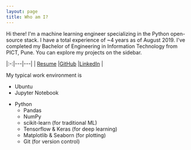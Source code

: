 ```yaml
---
layout: page
title: Who am I?
---
```


<!--
<p class="message">
 I'm a machine learning engineer. 
</p>

-->
<p class="message">

Hi there! I'm a machine learning engineer specializing in the Python open-source stack. I have a total experience of ~4 years as of August 2019. I've completed my Bachelor of Engineering in Information Technology from PICT, Pune. You can explore my projects on the sidebar. 
</p>

|:-:|---|---|
| [Resume](./project_files/tanmaykulkarni_resume.pdf)  |[GitHub](https://github.com/tanmay-kulkarni) |[LinkedIn](https://www.linkedin.com/in/itanmaykulkarni/) |


My typical work environment is 
- Ubuntu
- Jupyter Notebook
* Python
	* Pandas
	* NumPy
	* scikit-learn (for traditional ML)
	* Tensorflow & Keras (for deep learning)
	* Matplotlib & Seaborn (for plotting)
	* Git (for version control)
